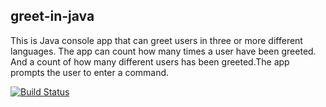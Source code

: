 ## greet-in-java

This is Java console app that can greet users in three or more different languages. The app can count how many times a user have been greeted.
And a count of how many different users has been greeted.The app prompts the user to enter a command.

[![Build Status](https://travis-ci.com/MondliButhelezi/greet-in-java.svg?branch=master)](https://travis-ci.com/MondliButhelezi/greet-in-java.svg?branch=master)
